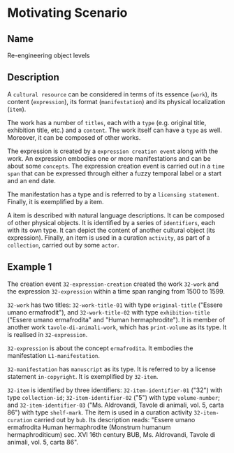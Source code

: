 # Motivating Scenario
## Name
Re-engineering object levels

## Description
A `cultural resource` can be considered in terms of its essence (`work`), its content (`expression`), its format (`manifestation`) and its physical localization (`item`). 

The work has a number of `titles`, each with a `type` (e.g. original title, exhibition title, etc.) and a `content`. The work itself can have a `type` as well. Moreover, it can be composed of other works.

The expression is created by a `expression creation event` along with the work. An expression embodies one or more manifestations and can be about some `concepts`.
The expression creation event is carried out in a `time span` that can be expressed through either a fuzzy temporal label or a start and an end date.

The manifestation has a type and is referred to by a `licensing statement`. Finally, it is exemplified by a item.

A item is described with natural language descriptions. It can be composed of other physical objects. It is identified by a series of `identifiers`, each with its own type. It can depict the content of another cultural object (its expression). Finally, an item is used in a curation `activity`, as part of a `collection`, carried out by some `actor`.


## Example 1
The creation event `32-expression-creation` created the work `32-work` and the expression `32-expression` within a time span ranging from 1500 to 1599. 

`32-work` has two titles: `32-work-title-01` with type `original-title` ("Essere umano ermafrodit"), and `32-work-title-02` with type `exhibition-title` ("Essere umano ermafrodita" and "Human hermaphrodite"). It is member of another work `tavole-di-animali-work`, which has `print-volume` as its type. It is realised in `32-expression`.

`32-expression` is about the concept `ermafrodita`. It embodies the manifestation `L1-manifestation`.

`32-manifestation` has `manuscript` as its type. It is referred to by a license statement `in-copyright`. It is exemplified by `32-item`.

`32-item` is identified by three identifiers: `32-item-identifier-01` ("32") with type `collection-id`; `32-item-identifier-02` ("5") with type `volume-number`; and `32-item-identifier-03` ("Ms. Aldrovandi, Tavole di animali, vol. 5, carta 86") with type `shelf-mark`. The item is used in a curation activity `32-item-curation` carried out by `bub`. Its description reads: "Essere umano ermafrodita Human hermaphrodite (Monstrum humanum hermaphroditicum) sec. XVI 16th century BUB, Ms. Aldrovandi, Tavole di animali, vol. 5, carta 86".